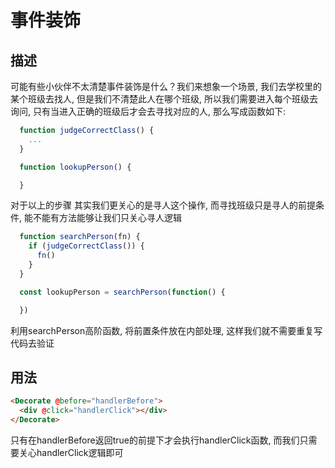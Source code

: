 # 事件装饰
## 描述
可能有些小伙伴不太清楚事件装饰是什么？我们来想象一个场景, 我们去学校里的某个班级去找人, 但是我们不清楚此人在哪个班级, 所以我们需要进入每个班级去询问, 只有当进入正确的班级后才会去寻找对应的人, 那么写成函数如下:
```javascript
  function judgeCorrectClass() {
    ...
  }

  function lookupPerson() {

  }

```
对于以上的步骤 其实我们更关心的是寻人这个操作, 而寻找班级只是寻人的前提条件, 能不能有方法能够让我们只关心寻人逻辑
```javascript
  function searchPerson(fn) {
    if (judgeCorrectClass()) {
      fn()
    }
  }

  const lookupPerson = searchPerson(function() {

  })
```
利用searchPerson高阶函数, 将前置条件放在内部处理, 这样我们就不需要重复写代码去验证

## 用法
```html
<Decorate @before="handlerBefore">
  <div @click="handlerClick"></div>
</Decorate>
```
只有在handlerBefore返回true的前提下才会执行handlerClick函数, 而我们只需要关心handlerClick逻辑即可